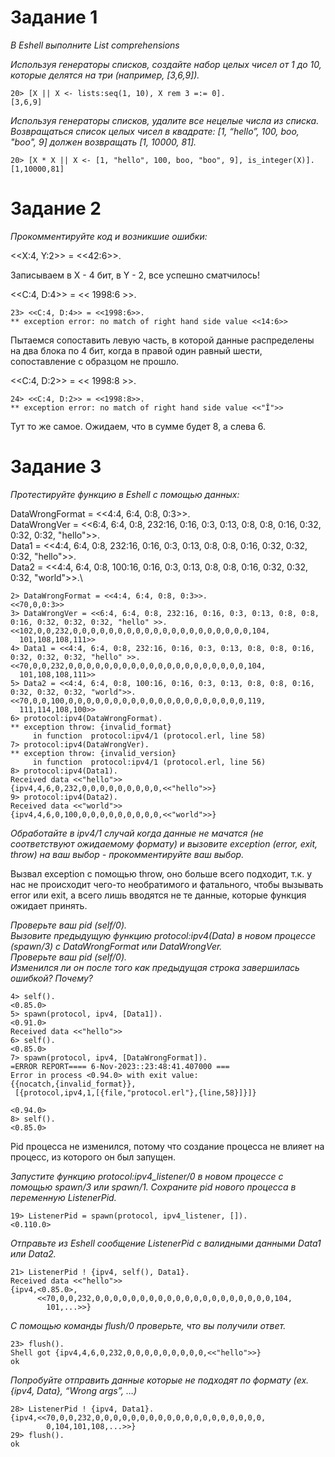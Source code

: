 # Задание 1

*В Eshell выполните List comprehensions*

*Используя генераторы списков, создайте набор целых чисел от 1 до 10, которые делятся на три (например, [3,6,9]).*

```
20> [X || X <- lists:seq(1, 10), X rem 3 =:= 0].
[3,6,9]
```

*Используя генераторы списков, удалите все нецелые числа из списка. Возвращаться список целых чисел в квадрате: [1, “hello”, 100, boo, "boo", 9] должен возвращать [1, 10000, 81].*

```
20> [X * X || X <- [1, "hello", 100, boo, "boo", 9], is_integer(X)].
[1,10000,81]
```

# Задание 2

*Прокомментируйте код и возникшие ошибки:*

<<X:4, Y:2>> = <<42:6>>.

Записываем в Х - 4 бит, в Y - 2, все успешно сматчилось!

<<C:4, D:4>> = << 1998:6 >>.

```
23> <<C:4, D:4>> = <<1998:6>>.
** exception error: no match of right hand side value <<14:6>>
```
Пытаемся сопоставить левую часть, в которой данные распределены на два блока по 4 бит, когда в правой один равный шести, сопоставление с образцом не прошло.

<<C:4, D:2>> = << 1998:8 >>.

```
24> <<C:4, D:2>> = <<1998:8>>.
** exception error: no match of right hand side value <<"Î">>
```
Тут то же самое. Ожидаем, что в сумме будет 8, а слева 6.

# Задание 3

*Протестируйте функцию в Eshell с помощью данных:*

DataWrongFormat = <<4:4, 6:4, 0:8, 0:3>>.\
DataWrongVer = <<6:4, 6:4, 0:8, 232:16, 0:16, 0:3, 0:13, 0:8, 0:8, 0:16, 0:32, 0:32, 0:32, "hello">>.\
Data1 = <<4:4, 6:4, 0:8, 232:16, 0:16, 0:3, 0:13, 0:8, 0:8, 0:16, 0:32, 0:32, 0:32, "hello">>.\
Data2 = <<4:4, 6:4, 0:8, 100:16, 0:16, 0:3, 0:13, 0:8, 0:8, 0:16, 0:32, 0:32, 0:32, "world">>.\

```
2> DataWrongFormat = <<4:4, 6:4, 0:8, 0:3>>.
<<70,0,0:3>>
3> DataWrongVer = <<6:4, 6:4, 0:8, 232:16, 0:16, 0:3, 0:13, 0:8, 0:8, 0:16, 0:32, 0:32, 0:32, "hello" >>.
<<102,0,0,232,0,0,0,0,0,0,0,0,0,0,0,0,0,0,0,0,0,0,0,0,104,
  101,108,108,111>>
4> Data1 = <<4:4, 6:4, 0:8, 232:16, 0:16, 0:3, 0:13, 0:8, 0:8, 0:16, 0:32, 0:32, 0:32, "hello" >>.
<<70,0,0,232,0,0,0,0,0,0,0,0,0,0,0,0,0,0,0,0,0,0,0,0,104,
  101,108,108,111>>
5> Data2 = <<4:4, 6:4, 0:8, 100:16, 0:16, 0:3, 0:13, 0:8, 0:8, 0:16, 0:32, 0:32, 0:32, "world">>.
<<70,0,0,100,0,0,0,0,0,0,0,0,0,0,0,0,0,0,0,0,0,0,0,0,119,
  111,114,108,100>>
6> protocol:ipv4(DataWrongFormat).
** exception throw: {invalid_format}
     in function  protocol:ipv4/1 (protocol.erl, line 58)
7> protocol:ipv4(DataWrongVer).
** exception throw: {invalid_version}
     in function  protocol:ipv4/1 (protocol.erl, line 56)
8> protocol:ipv4(Data1).
Received data <<"hello">>
{ipv4,4,6,0,232,0,0,0,0,0,0,0,0,0,<<"hello">>}
9> protocol:ipv4(Data2).
Received data <<"world">>
{ipv4,4,6,0,100,0,0,0,0,0,0,0,0,0,<<"world">>}
```
*Обработайте в ipv4/1 случай когда данные не мачатся (не соответствуют ожидаемому формату) и вызовите exception (error, exit, throw) на ваш выбор - прокомментируйте ваш выбор.*

Вызвал exception с помощью throw, оно больше всего подходит, т.к. у нас не происходит чего-то необратимого и фатального, чтобы вызывать error или exit, а всего лишь вводятся не те данные, которые функция ожидает принять.


*Проверьте ваш pid (self/0).*\
*Вызовите предыдущую функцию protocol:ipv4(Data) в новом процессе (spawn/3) с DataWrongFormat или DataWrongVer.*\
*Проверьте ваш pid (self/0).*\
*Изменился ли он после того как предыдущая строка завершилась ошибкой? Почему?*
```
4> self().
<0.85.0>
5> spawn(protocol, ipv4, [Data1]).
<0.91.0>
Received data <<"hello">>
6> self().
<0.85.0>
7> spawn(protocol, ipv4, [DataWrongFormat]).
=ERROR REPORT==== 6-Nov-2023::23:48:41.407000 ===
Error in process <0.94.0> with exit value:
{{nocatch,{invalid_format}},
 [{protocol,ipv4,1,[{file,"protocol.erl"},{line,58}]}]}

<0.94.0>
8> self().
<0.85.0>
```
Pid процесса не изменился, потому что создание процесса не влияет на процесс, из которого он был запущен.

*Запустите функцию protocol:ipv4_listener/0 в новом процессе с помощью spawn/3 или spawn/1. Сохраните pid нового процесса в переменную ListenerPid.*

```
19> ListenerPid = spawn(protocol, ipv4_listener, []).
<0.110.0>
```
*Отправьте из Eshell сообщение ListenerPid с валидными данными Data1 или Data2.*

```
21> ListenerPid ! {ipv4, self(), Data1}.
Received data <<"hello">>
{ipv4,<0.85.0>,
      <<70,0,0,232,0,0,0,0,0,0,0,0,0,0,0,0,0,0,0,0,0,0,0,0,104,
        101,...>>}
```

*С помощью команды flush/0 проверьте, что вы получили ответ.*

```
23> flush().
Shell got {ipv4,4,6,0,232,0,0,0,0,0,0,0,0,0,<<"hello">>}
ok
```
*Попробуйте отправить данные которые не подходят по формату (ex. {ipv4, Data}, “Wrong args”, …)*

```
28> ListenerPid ! {ipv4, Data1}.
{ipv4,<<70,0,0,232,0,0,0,0,0,0,0,0,0,0,0,0,0,0,0,0,0,0,0,
        0,104,101,108,...>>}
29> flush().
ok
```